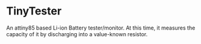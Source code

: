 # TinyTester
An attiny85 based Li-ion Battery tester/monitor. At this time, it measures the capacity of it by discharging into a value-known resistor.
